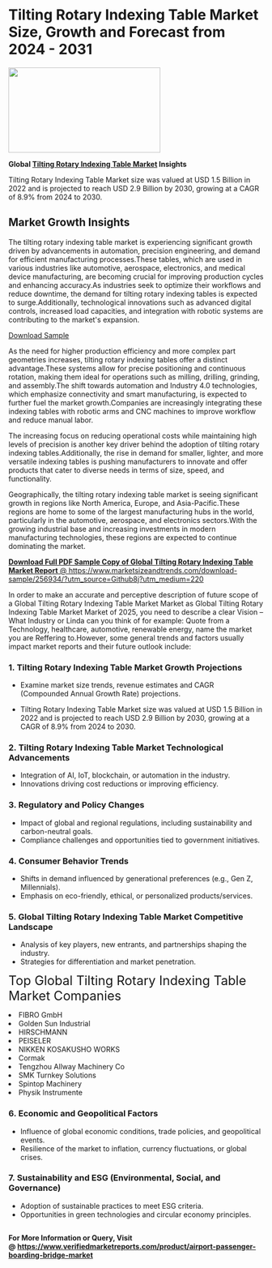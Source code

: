 <H1>Tilting Rotary Indexing Table Market Size, Growth and Forecast from 2024 - 2031</H1><img class="aligncenter size-medium wp-image-584254" src="https://thirdeyenews.in/wp-content/uploads/2024/09/Global-Market-Research-300x168.jpeg" alt="" width="300" height="168" /><p><strong>Global&nbsp;<a href="https://www.marketsizeandtrends.com/download-sample/256934/?utm_source=Github8j?utm_medium=220">Tilting Rotary Indexing Table Market</a> Insights</strong></p><p>Tilting Rotary Indexing Table Market size was valued at USD 1.5 Billion in 2022 and is projected to reach USD 2.9 Billion by 2030, growing at a CAGR of 8.9% from 2024 to 2030.</p><p><h2>Market Growth Insights</h2> <p>The tilting rotary indexing table market is experiencing significant growth driven by advancements in automation, precision engineering, and demand for efficient manufacturing processes.These tables, which are used in various industries like automotive, aerospace, electronics, and medical device manufacturing, are becoming crucial for improving production cycles and enhancing accuracy.As industries seek to optimize their workflows and reduce downtime, the demand for tilting rotary indexing tables is expected to surge.Additionally, technological innovations such as advanced digital controls, increased load capacities, and integration with robotic systems are contributing to the market's expansion.</p> <p><a href="#">Download Sample</a></p> <p>As the need for higher production efficiency and more complex part geometries increases, tilting rotary indexing tables offer a distinct advantage.These systems allow for precise positioning and continuous rotation, making them ideal for operations such as milling, drilling, grinding, and assembly.The shift towards automation and Industry 4.0 technologies, which emphasize connectivity and smart manufacturing, is expected to further fuel the market growth.Companies are increasingly integrating these indexing tables with robotic arms and CNC machines to improve workflow and reduce manual labor.</p> <p>The increasing focus on reducing operational costs while maintaining high levels of precision is another key driver behind the adoption of tilting rotary indexing tables.Additionally, the rise in demand for smaller, lighter, and more versatile indexing tables is pushing manufacturers to innovate and offer products that cater to diverse needs in terms of size, speed, and functionality.</p> <p>Geographically, the tilting rotary indexing table market is seeing significant growth in regions like North America, Europe, and Asia-Pacific.These regions are home to some of the largest manufacturing hubs in the world, particularly in the automotive, aerospace, and electronics sectors.With the growing industrial base and increasing investments in modern manufacturing technologies, these regions are expected to continue dominating the market.</p> <p><a href="#"></p><p><span class=""><strong>Download Full PDF Sample Copy of Global Tilting Rotary Indexing Table Market Report</strong> @ <a href="https://www.marketsizeandtrends.com/download-sample/256934/?utm_source=Github8j?utm_medium=220" target="_blank">https://www.marketsizeandtrends.com/download-sample/256934/?utm_source=Github8j?utm_medium=220</a></span></p><p>In order to make an accurate and perceptive description of future scope of a Global&nbsp;Tilting Rotary Indexing Table Market Market as Global&nbsp;Tilting Rotary Indexing Table Market Market of 2025, you need to describe a clear Vision &ndash; What Industry or Linda can you think of for example: Quote from a Technology, healthcare, automotive, renewable energy, name the market you are Reffering to.However, some general trends and factors usually impact market reports and their future outlook include:</p><h3>1.&nbsp;<strong>Tilting Rotary Indexing Table Market Growth Projections</strong></h3><ul><li>Examine market size trends, revenue estimates and CAGR (Compounded Annual Growth Rate) projections.</li><li><p>Tilting Rotary Indexing Table Market size was valued at USD 1.5 Billion in 2022 and is projected to reach USD 2.9 Billion by 2030, growing at a CAGR of 8.9% from 2024 to 2030.</p></li></ul><h3>2.&nbsp;<strong>Tilting Rotary Indexing Table Market Technological Advancements</strong></h3><ul><li>Integration of AI, IoT, blockchain, or automation in the industry.</li><li>Innovations driving cost reductions or improving efficiency.</li></ul><h3>3.&nbsp;<strong>Regulatory and Policy Changes</strong></h3><ul><li>Impact of global and regional regulations, including sustainability and carbon-neutral goals.</li><li>Compliance challenges and opportunities tied to government initiatives.</li></ul><h3>4.&nbsp;<strong>Consumer Behavior Trends</strong></h3><ul><li>Shifts in demand influenced by generational preferences (e.g., Gen Z, Millennials).</li><li>Emphasis on eco-friendly, ethical, or personalized products/services.</li></ul><h3>5.&nbsp;<strong>Global Tilting Rotary Indexing Table Market Competitive Landscape</strong></h3><ul><li>Analysis of key players, new entrants, and partnerships shaping the industry.</li><li>Strategies for differentiation and market penetration.</li></ul><p data-pm-slice="1 1 []"><span style="color: inherit; font-family: inherit; font-size: 25px;">Top Global Tilting Rotary Indexing Table Market Companies</span></p><div class="" data-test-id=""><p><li>FIBRO GmbH</li><li> Golden Sun Industrial</li><li> HIRSCHMANN</li><li> PEISELER</li><li> NIKKEN KOSAKUSHO WORKS</li><li> Cormak</li><li> Tengzhou Allway Machinery Co</li><li> SMK Turnkey Solutions</li><li> Spintop Machinery</li><li> Physik Instrumente</li></p></div><h3>6.&nbsp;<strong>Economic and Geopolitical Factors</strong></h3><ul><li>Influence of global economic conditions, trade policies, and geopolitical events.</li><li>Resilience of the market to inflation, currency fluctuations, or global crises.</li></ul><h3>7.&nbsp;<strong>Sustainability and ESG (Environmental, Social, and Governance)</strong></h3><ul><li>Adoption of sustainable practices to meet ESG criteria.</li><li>Opportunities in green technologies and circular economy principles.</li></ul><h2><strong style="font-size: 14px;">For More Information or Query, Visit @&nbsp;</strong><a style="background-color: #ffffff; font-size: 14px;" href="https://www.marketsizeandtrends.com/report/tilting-rotary-indexing-table-market/" target="_blank">https://www.verifiedmarketreports.com/product/airport-passenger-boarding-bridge-market</a></h2>
